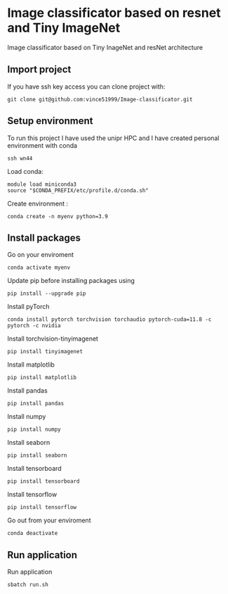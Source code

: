 
# Image classificator based on resnet and Tiny ImageNet

 Image classificator based on Tiny InageNet and resNet architecture
 
  ##  Import project
 If you have ssh key access you can clone project with:
```
git clone git@github.com:vince51999/Image-classificator.git
```
 
 ## Setup environment
 
To run this project I have used the unipr HPC and I have created personal environment with conda
```
ssh wn44
```
Load conda:
```
module load miniconda3
source "$CONDA_PREFIX/etc/profile.d/conda.sh"
```
Create environment :
```
conda create -n myenv python=3.9
```
## Install packages

Go on your enviroment
```
conda activate myenv
```
Update pip before installing packages using
```
pip install --upgrade pip
```
Install pyTorch
```
conda install pytorch torchvision torchaudio pytorch-cuda=11.8 -c pytorch -c nvidia
```
Install torchvision-tinyimagenet
```
pip install tinyimagenet
```
Install matplotlib
```
pip install matplotlib
```
Install pandas
```
pip install pandas
```
Install numpy
```
pip install numpy
```
Install seaborn
```
pip install seaborn
```
Install tensorboard
```
pip install tensorboard
```
Install tensorflow
```
pip install tensorflow
```
Go out from your enviroment
```
conda deactivate
```

## Run application

Run application
```
sbatch run.sh
```